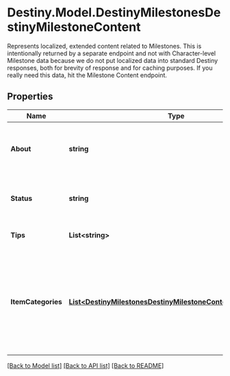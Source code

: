 # Destiny.Model.DestinyMilestonesDestinyMilestoneContent
Represents localized, extended content related to Milestones. This is intentionally returned by a separate endpoint and not with Character-level Milestone data because we do not put localized data into standard Destiny responses, both for brevity of response and for caching purposes. If you really need this data, hit the Milestone Content endpoint.

## Properties

Name | Type | Description | Notes
------------ | ------------- | ------------- | -------------
**About** | **string** | The \&quot;About this Milestone\&quot; text from the Firehose. | [optional] 
**Status** | **string** | The Current Status of the Milestone, as driven by the Firehose. | [optional] 
**Tips** | **List&lt;string&gt;** | A list of tips, provided by the Firehose. | [optional] 
**ItemCategories** | [**List&lt;DestinyMilestonesDestinyMilestoneContentItemCategory&gt;**](DestinyMilestonesDestinyMilestoneContentItemCategory.md) | If DPS has defined items related to this Milestone, they can categorize those items in the Firehose. That data will then be returned as item categories here. | [optional] 

[[Back to Model list]](../README.md#documentation-for-models) [[Back to API list]](../README.md#documentation-for-api-endpoints) [[Back to README]](../README.md)

